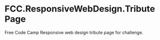 # FCC.ResponsiveWebDesign.TributePage
Free Code Camp Responsive web design tribute page for challenge. 
